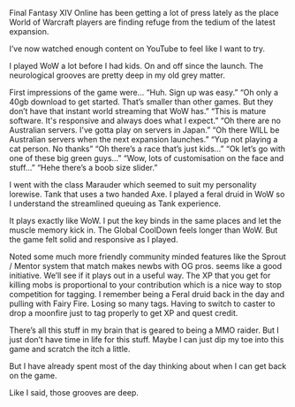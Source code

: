 Final Fantasy XIV Online has been getting a lot of press lately as the place World of Warcraft players are finding refuge from the tedium of the latest expansion.

I’ve now watched enough content on YouTube to feel like I want to try.

I played WoW a lot before I had kids. On and off since the launch. The neurological grooves are pretty deep in my old grey matter.

First impressions of the game were…
“Huh. Sign up was easy.”
“Oh only a 40gb download to get started. That’s smaller than other games. But they don’t have that instant world streaming that WoW has.”
“This is mature software. It's responsive and always does what I expect.”
“Oh there are no Australian servers. I've gotta play on servers in Japan.”
“Oh there WILL be Australian servers when the next expansion launches.”
“Yup not playing a cat person. No thanks”
“Oh there’s a race that’s just kids…”
“Ok let’s go with one of these big green guys…”
“Wow, lots of customisation on the face and stuff…”
“Hehe there’s a boob size slider.”

I went with the class Marauder which seemed to suit my personality lorewise. Tank that uses a two handed Axe. I played a feral druid in WoW so I understand the streamlined queuing as Tank experience.

It plays exactly like WoW. I put the key binds in the same places and let the muscle memory kick in. The Global CoolDown feels longer than WoW. But the game felt solid and responsive as I played.

Noted some much more friendly community minded features like the Sprout / Mentor system that match makes newbs with OG pros. seems like a good initiative. We’ll see if it plays out in a useful way. The XP that you get for killing mobs is proportional to your contribution which is a nice way to stop competition for tagging. I remember being a Feral druid back in the day and pulling with Fairy Fire. Losing so many tags. Having to switch to caster to drop a moonfire just to tag properly to get XP and quest credit.

There’s all this stuff in my brain that is geared to being a MMO raider. But I just don’t have time in life for this stuff. Maybe I can just dip my toe into this game and scratch the itch a little. 

But I have already spent most of the day thinking about when I can get back on the game.

Like I said, those grooves are deep.
